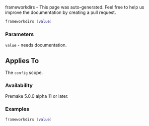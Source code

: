 frameworkdirs - This page was auto-generated. Feel free to help us improve the documentation by creating a pull request.

```lua
frameworkdirs (value)
```

### Parameters ###

`value` - needs documentation.

## Applies To ###

The `config` scope.

### Availability ###

Premake 5.0.0 alpha 11 or later.

### Examples ###

```lua
frameworkdirs (value)
```

